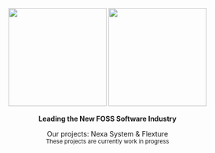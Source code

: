 <div align="center">
    <div>
        <img width="200" src="https://github.com/Nexa-Project/branding/blob/master/wordmark/wordmark-colorful-light.svg?raw=true#gh-dark-mode-only">
        <img width="200" src="https://github.com/Nexa-Project/branding/blob/master/wordmark/wordmark-colorful.svg?raw=true#gh-light-mode-only">
    </div>
    <p style="font-weight: bold;">Leading the New FOSS Software Industry</p>
    <p>
        Our projects: Nexa System & Flexture <br>
        <small>These projects are currently work in progress</small>
    </p>
</div>

